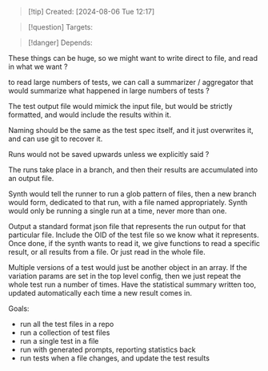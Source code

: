 
>[!tip] Created: [2024-08-06 Tue 12:17]

>[!question] Targets: 

>[!danger] Depends: 

These things can be huge, so we might want to write direct to file, and read in what we want ?

to read large numbers of tests, we can call a summarizer / aggregator that would summarize what happened in large numbers of tests ?

The test output file would mimick the input file, but would be strictly formatted, and would include the results within it.

Naming should be the same as the test spec itself, and it just overwrites it, and can use git to recover it.

Runs would not be saved upwards unless we explicitly said ?

The runs take place in a branch, and then their results are accumulated into an output file.

Synth would tell the runner to run a glob pattern of files, then a new branch would form, dedicated to that run, with a file named appropriately.
Synth would only be running a single run at a time, never more than one.

Output a standard format json file that represents the run output for that particular file.
Include the OID of the test file so we know what it represents.
Once done, if the synth wants to read it, we give functions to read a specific result, or all results from a file.  Or just read in the whole file.

Multiple versions of a test would just be another object in an array.
If the variation params are set in the top level config, then we just repeat the whole test run a number of times.
Have the statistical  summary written too, updated automatically each time a new result comes in.


Goals:
- run all the test files in a repo
- run a collection of test files
- run a single test in a file
- run with generated prompts, reporting statistics back
- run tests when a file changes, and update the test results